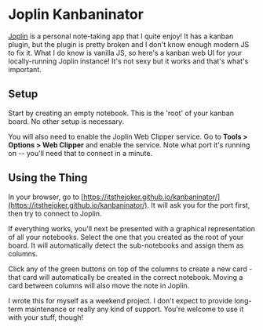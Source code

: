 # Joplin Kanbaninator

[Joplin](https://joplinapp.org/) is a personal note-taking app that I quite enjoy! It has a kanban plugin, but the plugin is pretty broken and I don't know enough modern JS to fix it. What I do know is vanilla JS, so here's a kanban web UI for your locally-running Joplin instance! It's not sexy but it works and that's what's important.

## Setup

Start by creating an empty notebook. This is the 'root' of your kanban board. No other setup is necessary.

You will also need to enable the Joplin Web Clipper service. Go to **Tools > Options > Web Clipper** and enable the service. Note what port it's running on -- you'll need that to connect in a minute.

## Using the Thing

In your browser, go to [https://itsthejoker.github.io/kanbaninator/](https://itsthejoker.github.io/kanbaninator/). It will ask you for the port first, then try to connect to Joplin.

If everything works, you'll next be presented with a graphical representation of all your notebooks. Select the one that you created as the root of your board. It will automatically detect the sub-notebooks and assign them as columns.

Click any of the green buttons on top of the columns to create a new card - that card will automatically be created in the correct notebook. Moving a card between columns will also move the note in Joplin.

I wrote this for myself as a weekend project. I don't expect to provide long-term maintenance or really any kind of support. You're welcome to use it with your stuff, though!